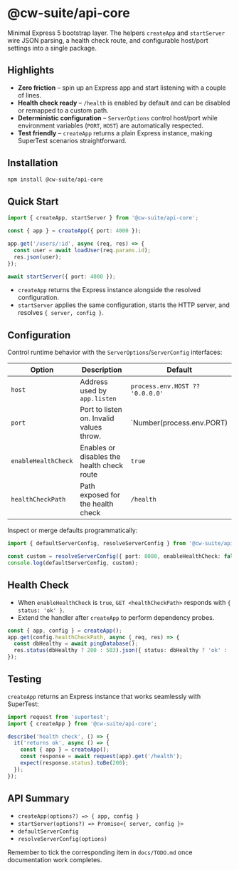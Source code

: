 # @cw-suite/api-core

Minimal Express 5 bootstrap layer. The helpers `createApp` and `startServer` wire JSON parsing, a health check route, and configurable host/port settings into a single package.

## Highlights
- **Zero friction** – spin up an Express app and start listening with a couple of lines.
- **Health check ready** – `/health` is enabled by default and can be disabled or remapped to a custom path.
- **Deterministic configuration** – `ServerOptions` control host/port while environment variables (`PORT`, `HOST`) are automatically respected.
- **Test friendly** – `createApp` returns a plain Express instance, making SuperTest scenarios straightforward.

## Installation

```bash
npm install @cw-suite/api-core
```

## Quick Start

```ts
import { createApp, startServer } from '@cw-suite/api-core';

const { app } = createApp({ port: 4000 });

app.get('/users/:id', async (req, res) => {
  const user = await loadUser(req.params.id);
  res.json(user);
});

await startServer({ port: 4000 });
```

- `createApp` returns the Express instance alongside the resolved configuration.
- `startServer` applies the same configuration, starts the HTTP server, and resolves `{ server, config }`.

## Configuration
Control runtime behavior with the `ServerOptions`/`ServerConfig` interfaces:

| Option | Description | Default |
| --- | --- | --- |
| `host` | Address used by `app.listen` | `process.env.HOST ?? '0.0.0.0'` |
| `port` | Port to listen on. Invalid values throw. | `Number(process.env.PORT) || 3000` |
| `enableHealthCheck` | Enables or disables the health check route | `true` |
| `healthCheckPath` | Path exposed for the health check | `/health` |

Inspect or merge defaults programmatically:

```ts
import { defaultServerConfig, resolveServerConfig } from '@cw-suite/api-core';

const custom = resolveServerConfig({ port: 8080, enableHealthCheck: false });
console.log(defaultServerConfig, custom);
```

## Health Check
- When `enableHealthCheck` is `true`, `GET <healthCheckPath>` responds with `{ status: 'ok' }`.
- Extend the handler after `createApp` to perform dependency probes.

```ts
const { app, config } = createApp();
app.get(config.healthCheckPath, async (_req, res) => {
  const dbHealthy = await pingDatabase();
  res.status(dbHealthy ? 200 : 503).json({ status: dbHealthy ? 'ok' : 'degraded' });
});
```

## Testing
`createApp` returns an Express instance that works seamlessly with SuperTest:

```ts
import request from 'supertest';
import { createApp } from '@cw-suite/api-core';

describe('health check', () => {
  it('returns ok', async () => {
    const { app } = createApp();
    const response = await request(app).get('/health');
    expect(response.status).toBe(200);
  });
});
```

## API Summary
- `createApp(options?) => { app, config }`
- `startServer(options?) => Promise<{ server, config }>`
- `defaultServerConfig`
- `resolveServerConfig(options)`

Remember to tick the corresponding item in `docs/TODO.md` once documentation work completes.
